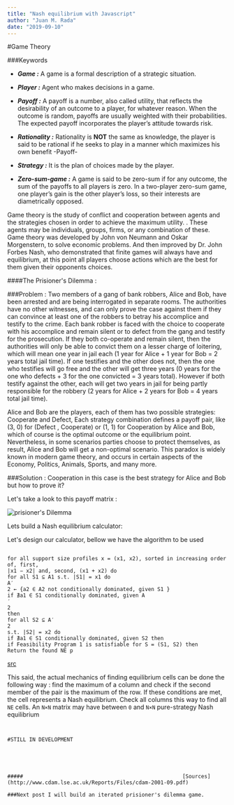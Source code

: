 ```yaml
---
title: "Nash equilibrium with Javascript"
author: "Juan M. Rada"
date: "2019-09-10"
---
```


#Game Theory

###Keywords

- **_Game :_** A game is a formal description of a strategic situation.

- **_Player :_** Agent who makes decisions in a game.

- **_Payoff :_** A payoff is a number, also called utility, that reflects the desirability of an outcome to a
  player, for whatever reason. When the outcome is random, payoffs are usually weighted
  with their probabilities. The expected payoff incorporates the player’s attitude towards
  risk.

- **_Rationality :_** Rationality is **NOT** the same as knowledge, the player is said to be rational if he seeks to play in a manner which maximizes his own benefit -Payoff-

- **_Strategy :_** It is the plan of choices made by the player.

- **_Zero-sum-game :_** A game is said to be zero-sum if for any outcome, the sum of the payoffs to all players is
  zero. In a two-player zero-sum game, one player’s gain is the other player’s loss, so their
  interests are diametrically opposed.

Game theory is the study of conflict and cooperation between agents and the strategies chosen in order to achieve the maximum utility. . These agents may be
individuals, groups, firms, or any combination of these.
Game theory was developed by John von Neumann and Oskar Morgenstern, to solve economic problems.
And then improved by Dr. John Forbes Nash, who demonstrated that finite games will always have and equilibrium, at this point all players choose actions
which are the best for them given their opponents choices.

####The Prisioner's Dilemma :

###Problem :
Two members of a gang of bank robbers, Alice and Bob, have been arrested and are being interrogated in separate rooms. The authorities have no other witnesses, and can only prove the case against them if they can convince at least one of the robbers to betray his accomplice and testify to the crime. Each bank robber is faced with the choice to cooperate with his accomplice and remain silent or to defect from the gang and testify for the prosecution. If they both co-operate and remain silent, then the authorities will only be able to convict them on a lesser charge of loitering, which will mean one year in jail each (1 year for Alice + 1 year for Bob = 2 years total jail time). If one testifies and the other does not, then the one who testifies will go free and the other will get three years (0 years for the one who defects + 3 for the one convicted = 3 years total). However if both testify against the other, each will get two years in jail for being partly responsible for the robbery (2 years for Alice + 2 years for Bob = 4 years total jail time).

Alice and Bob are the players, each of them has two possible strategies: Cooperate and Defect, Each strategy combination defines a payoff pair, like (3, 0) for (Defect , Cooperate) or (1, 1) for Cooperation by Alice and Bob, which of course
is the optimal outcome or the equilibrium point. Nevertheless, in some scenarios parties choose to protect themselves, as result, Alice and Bob will get a non-optimal scenario.
This paradox is widely known in modern game theory, and occurs in certain aspects of the Economy, Politics, Animals, Sports, and many more.

###Solution :
Cooperation in this case is the best strategy for Alice and Bob but how to prove it?

Let's take a look to this payoff matrix :

![prisioner's Dilemma](https://static-ssl.businessinsider.com/image/5756c8da9105841d008c7255-960/prisoner's-dilemma.png)

Lets build a Nash equilibrium calculator:

Let's design our calculator, bellow we have the algorithm to be used

```Algorithm 1

for all support size profiles x = (x1, x2), sorted in increasing order of, first,
|x1 − x2| and, second, (x1 + x2) do
for all S1 ⊆ A1 s.t. |S1| = x1 do
A′
2 ← {a2 ∈ A2 not conditionally dominated, given S1 }
if ∄a1 ∈ S1 conditionally dominated, given A
′
2
then
for all S2 ⊆ A′
2
s.t. |S2| = x2 do
if ∄a1 ∈ S1 conditionally dominated, given S2 then
if Feasibility Program 1 is satisfiable for S = (S1, S2) then
Return the found NE p
```

[src](https://www2.cs.duke.edu/courses/fall06/cps296.2/simplesearchnashGEB.pdf)

This said, the actual mechanics of finding equilibrium cells can be done the following way : find the maximum of a column and check if the second member of the pair is the maximum of the row. If these conditions are met, the cell represents a Nash equilibrium. Check all columns this way to find all `NE` cells. An `N×N` matrix may have between `0` and `N×N` pure-strategy Nash equilibrium

```


#STILL IN DEVELOPMENT





#####                                                   [Sources](http://www.cdam.lse.ac.uk/Reports/Files/cdam-2001-09.pdf)

###Next post I will build an iterated prisioner's dilemma game.
```
